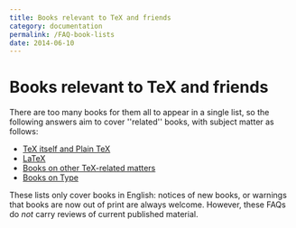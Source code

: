```yaml
---
title: Books relevant to TeX and friends
category: documentation
permalink: /FAQ-book-lists
date: 2014-06-10
---
```


# Books relevant to TeX and friends

There are too many books for them all to appear in a single list, so
the following answers aim to cover ''related'' books, with subject
matter as follows:
  

-  [TeX itself and Plain TeX](/FAQ-tex-books)
-  [LaTeX](/FAQ-latex-books)
-  [Books on other TeX-related matters](/FAQ-other-books)
-  [Books on Type](/FAQ-type-books)

These lists only cover books in English: notices of new books, or
warnings that books are now out of print are always welcome.  However,
these FAQs do _not_ carry reviews of current published
material.

